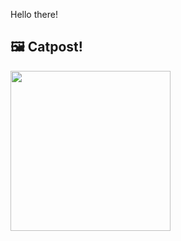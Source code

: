 Hello there!



## 🖼️ Catpost!

<sub>
    <img src="https://cdn2.thecatapi.com/images/MTk4NjA0OQ.jpg" height="256">
</sub>

